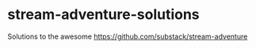 stream-adventure-solutions
==========================

Solutions to the awesome https://github.com/substack/stream-adventure
